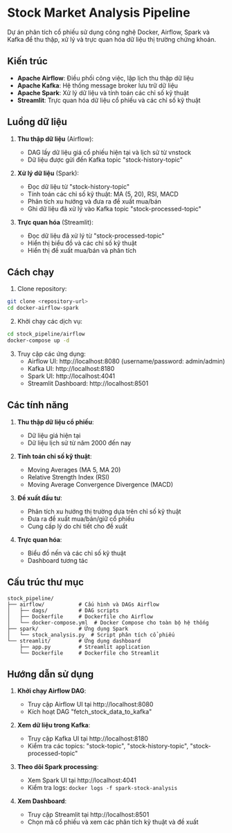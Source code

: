 # Stock Market Analysis Pipeline

Dự án phân tích cổ phiếu sử dụng công nghệ Docker, Airflow, Spark và Kafka để thu thập, xử lý và trực quan hóa dữ liệu thị trường chứng khoán.

## Kiến trúc

- **Apache Airflow**: Điều phối công việc, lập lịch thu thập dữ liệu
- **Apache Kafka**: Hệ thống message broker lưu trữ dữ liệu
- **Apache Spark**: Xử lý dữ liệu và tính toán các chỉ số kỹ thuật
- **Streamlit**: Trực quan hóa dữ liệu cổ phiếu và các chỉ số kỹ thuật

## Luồng dữ liệu

1. **Thu thập dữ liệu** (Airflow):
   - DAG lấy dữ liệu giá cổ phiếu hiện tại và lịch sử từ vnstock
   - Dữ liệu được gửi đến Kafka topic "stock-history-topic"

2. **Xử lý dữ liệu** (Spark):
   - Đọc dữ liệu từ "stock-history-topic"
   - Tính toán các chỉ số kỹ thuật: MA (5, 20), RSI, MACD
   - Phân tích xu hướng và đưa ra đề xuất mua/bán
   - Ghi dữ liệu đã xử lý vào Kafka topic "stock-processed-topic"

3. **Trực quan hóa** (Streamlit):
   - Đọc dữ liệu đã xử lý từ "stock-processed-topic"
   - Hiển thị biểu đồ và các chỉ số kỹ thuật
   - Hiển thị đề xuất mua/bán và phân tích

## Cách chạy

1. Clone repository:
```bash
git clone <repository-url>
cd docker-airflow-spark
```

2. Khởi chạy các dịch vụ:
```bash
cd stock_pipeline/airflow
docker-compose up -d
```

3. Truy cập các ứng dụng:
   - Airflow UI: http://localhost:8080 (username/password: admin/admin)
   - Kafka UI: http://localhost:8180
   - Spark UI: http://localhost:4041
   - Streamlit Dashboard: http://localhost:8501

## Các tính năng

1. **Thu thập dữ liệu cổ phiếu**:
   - Dữ liệu giá hiện tại
   - Dữ liệu lịch sử từ năm 2000 đến nay

2. **Tính toán chỉ số kỹ thuật**:
   - Moving Averages (MA 5, MA 20)
   - Relative Strength Index (RSI)
   - Moving Average Convergence Divergence (MACD)

3. **Đề xuất đầu tư**:
   - Phân tích xu hướng thị trường dựa trên chỉ số kỹ thuật
   - Đưa ra đề xuất mua/bán/giữ cổ phiếu
   - Cung cấp lý do chi tiết cho đề xuất

4. **Trực quan hóa**:
   - Biểu đồ nến và các chỉ số kỹ thuật
   - Dashboard tương tác

## Cấu trúc thư mục

```
stock_pipeline/
├── airflow/           # Cấu hình và DAGs Airflow
│   ├── dags/          # DAG scripts
│   ├── Dockerfile     # Dockerfile cho Airflow
│   └── docker-compose.yml  # Docker Compose cho toàn bộ hệ thống
├── spark/             # Ứng dụng Spark 
│   └── stock_analysis.py  # Script phân tích cổ phiếu
└── streamlit/         # Ứng dụng dashboard
    ├── app.py         # Streamlit application
    └── Dockerfile     # Dockerfile cho Streamlit
```

## Hướng dẫn sử dụng

1. **Khởi chạy Airflow DAG**:
   - Truy cập Airflow UI tại http://localhost:8080
   - Kích hoạt DAG "fetch_stock_data_to_kafka"

2. **Xem dữ liệu trong Kafka**:
   - Truy cập Kafka UI tại http://localhost:8180
   - Kiểm tra các topics: "stock-topic", "stock-history-topic", "stock-processed-topic"

3. **Theo dõi Spark processing**:
   - Xem Spark UI tại http://localhost:4041
   - Kiểm tra logs: `docker logs -f spark-stock-analysis`

4. **Xem Dashboard**:
   - Truy cập Streamlit tại http://localhost:8501
   - Chọn mã cổ phiếu và xem các phân tích kỹ thuật và đề xuất 